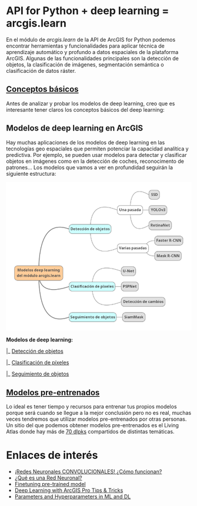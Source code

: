 # API for Python + deep learning = arcgis.learn
En el módulo de *arcgis.learn* de la API de ArcGIS for Python podemos encontrar herramientas y funcionalidades para aplicar técnica de aprendizaje automático y profundo a datos espaciales de la plataforma ArcGIS. Algunas de las funcionalidades principales son la detección de objetos, la clasificación de imágenes, segmentación semántica o clasificación de datos ráster. 

## [Conceptos básicos](./dummies/basic.md)
Antes de analizar y probar los modelos de deep learning, creo que es interesante tener claros los conceptos básicos del deep learning:

## Modelos de deep learning en ArcGIS
Hay muchas aplicaciones de los modelos de deep learning en las tecnologías geo espaciales que permiten potenciar la capacidad analítica y predictiva. Por ejemplo, se pueden usar modelos para detectar y clasificar objetos en imágenes como en la detección de coches, reconocimento de patrones... Los modelos que vamos a ver en profundidad seguirán la siguiente estructura:

![Estructura de modelos de deep learning](./assets/mindmap1.png)

**Modelos de deep learning:**

|_ [Detección de objetos](./detectObject.md)

|_ [Clasificación de píxeles](./classifyPixel.md)

|_ [Seguimiento de objetos](./trackObject.md)

## [Modelos pre-entrenados](pretrainedModels.md)
Lo ideal es tener tiempo y recursos para entrenar tus propios modelos porque será cuando se llegue a la mejor conclusión pero no es real, muchas veces tendremos que utilizar modelos pre-entrenados por otras personas. Un sitio del que podemos obtener modelos pre-entrenados es el Living Atlas donde hay más de [70 dlpks](https://livingatlas.arcgis.com/en/browse/?q=dlpk#q=dlpk&d=2) compartidos de distintas temáticas.


# Enlaces de interés
- [¡Redes Neuronales CONVOLUCIONALES! ¿Cómo funcionan?](https://www.youtube.com/watch?v=V8j1oENVz00&ab_channel=DotCSV)
- [¿Qué es una Red Neuronal?](https://www.youtube.com/watch?v=MRIv2IwFTPg&ab_channel=DotCSV)
- [Finetuning pre-trained model](https://developers.arcgis.com/python/samples/finetuning-pre-trained-building-footprint-model/#model-finetuning)
- [Deep Learning with ArcGIS Pro Tips & Tricks](https://www.esri.com/arcgis-blog/products/arcgis-pro/mapping/deep-learning-with-arcgis-pro-tips-tricks-part-2/)
- [Parameters and Hyperparameters in ML and DL](https://towardsdatascience.com/parameters-and-hyperparameters-aa609601a9ac#:~:text=Simply%20put%2C%20parameters%20in%20machine,choice%20of%20hyperparameters%20you%20provide.)
